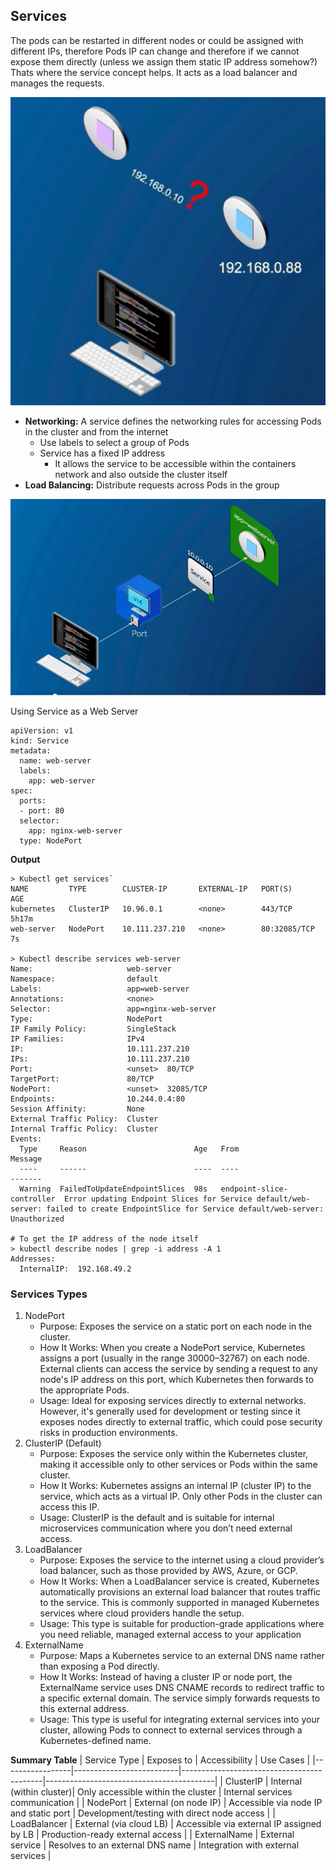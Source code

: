 ## Services

The pods can be restarted in different nodes or could be assigned with different IPs, therefore Pods IP can change and therefore if we cannot expose them directly (unless we assign them static IP address somehow?) Thats where the service concept helps. It acts as a load balancer and manages the requests.

![Diagram1.5](../diagrams/diagram1.5.png)

- **Networking:** A service defines the networking rules for accessing Pods in the cluster and from the internet
    - Use labels to select a group of Pods
    - Service has a fixed IP address
      - It allows the service to be accessible within the containers network and also outside the cluster itself
- **Load Balancing:** Distribute requests across Pods in the group

![Diagram1.6](../diagrams/diagram1.6.png)

Using Service as a Web Server
```
apiVersion: v1
kind: Service
metadata:
  name: web-server
  labels:
    app: web-server
spec:
  ports:
  - port: 80
  selector:
    app: nginx-web-server
  type: NodePort

```

**Output**  
```
> Kubectl get services`
NAME         TYPE        CLUSTER-IP       EXTERNAL-IP   PORT(S)        AGE
kubernetes   ClusterIP   10.96.0.1        <none>        443/TCP        5h17m
web-server   NodePort    10.111.237.210   <none>        80:32085/TCP   7s

> Kubectl describe services web-server
Name:                     web-server
Namespace:                default
Labels:                   app=web-server
Annotations:              <none>
Selector:                 app=nginx-web-server
Type:                     NodePort
IP Family Policy:         SingleStack
IP Families:              IPv4
IP:                       10.111.237.210
IPs:                      10.111.237.210
Port:                     <unset>  80/TCP
TargetPort:               80/TCP
NodePort:                 <unset>  32085/TCP
Endpoints:                10.244.0.4:80
Session Affinity:         None
External Traffic Policy:  Cluster
Internal Traffic Policy:  Cluster
Events:
  Type     Reason                        Age   From                       Message
  ----     ------                        ----  ----                       -------
  Warning  FailedToUpdateEndpointSlices  98s   endpoint-slice-controller  Error updating Endpoint Slices for Service default/web-server: failed to create EndpointSlice for Service default/web-server: Unauthorized

# To get the IP address of the node itself
> kubectl describe nodes | grep -i address -A 1
Addresses:
  InternalIP:  192.168.49.2
```

### Services Types

1. NodePort
   - Purpose: Exposes the service on a static port on each node in the cluster.
   - How It Works: When you create a NodePort service, Kubernetes assigns a port (usually in the range 30000–32767) on each node. External clients can access the service by sending a request to any node's IP address on this port, which Kubernetes then forwards to the appropriate Pods.
   - Usage: Ideal for exposing services directly to external networks. However, it's generally used for development or testing since it exposes nodes directly to external traffic, which could pose security risks in production environments.
2. ClusterIP (Default)
   - Purpose: Exposes the service only within the Kubernetes cluster, making it accessible only to other services or Pods within the same cluster.
   - How It Works: Kubernetes assigns an internal IP (cluster IP) to the service, which acts as a virtual IP. Only other Pods in the cluster can access this IP.
   - Usage: ClusterIP is the default and is suitable for internal microservices communication where you don’t need external access.
3. LoadBalancer
   - Purpose: Exposes the service to the internet using a cloud provider’s load balancer, such as those provided by AWS, Azure, or GCP.
   - How It Works: When a LoadBalancer service is created, Kubernetes automatically provisions an external load balancer that routes traffic to the service. This is commonly supported in managed Kubernetes services where cloud providers handle the setup.
   - Usage: This type is suitable for production-grade applications where you need reliable, managed external access to your application
4. ExternalName
   - Purpose: Maps a Kubernetes service to an external DNS name rather than exposing a Pod directly.
   - How It Works: Instead of having a cluster IP or node port, the ExternalName service uses DNS CNAME records to redirect traffic to a specific external domain. The service simply forwards requests to this external address.
   - Usage: This type is useful for integrating external services into your cluster, allowing Pods to connect to external services through a Kubernetes-defined name.

**Summary Table**
| Service Type    | Exposes to               | Accessibility                             | Use Cases                                |
|-----------------|--------------------------|-------------------------------------------|------------------------------------------|
| ClusterIP       | Internal (within cluster)| Only accessible within the cluster        | Internal services communication          |
| NodePort        | External (on node IP)    | Accessible via node IP and static port    | Development/testing with direct node access |
| LoadBalancer    | External (via cloud LB)  | Accessible via external IP assigned by LB | Production-ready external access         |
| ExternalName    | External service         | Resolves to an external DNS name          | Integration with external services       |
